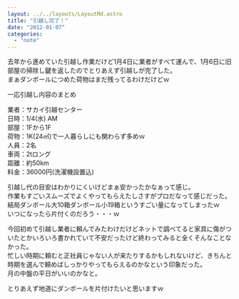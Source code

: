 ```yaml
---
layout: ../../layouts/LayoutMd.astro
title: "引越し完了！"
date: "2012-01-07"
categories: 
  - "note"
---
```


去年から進めていた引越し作業だけど1月4日に業者がすべて運んで、1月6日に旧部屋の掃除し鍵を返したのでとりあえず引越しが完了した。  
まぁダンボールにつめた荷物はまだ残ってるわけだけどｗ

一応引越し内容のまとめ

業者：サカイ引越センター  
日時：1/4(水) AM  
部屋：1Fから1F  
荷物：1K(24㎡)で一人暮らしにも関わらず多めｗ  
人員：2名  
車両：2tロング  
距離：約50km  
料金：36000円(洗濯機設置込)

引越し代の目安はわかりにくいけどまぁ安かったかなぁって感じ。  
作業もすごいスムーズでよくやってもらえたしさすがプロだなって感じだった。  
結局ダンボール大10箱ダンボール小19箱というすごい量になってしまったｗ  
いつになったら片付くのだろう・・・ｗ

今回初めて引越し業者に頼んでみたわけだけどネットで調べてると家具に傷がついたとかいろいろ書かれていて不安だったけど終わってみると全くそんなことなかった。  
忙しい時期に頼むと正社員じゃない人が来たりするかもしれないけど、きちんと時期を選んで頼めばしっかりやってもらえるのかなという印象だった。  
月の中盤の平日がいいのかなと。

とりあえず地道にダンボールを片付けたいと思いますｗ
